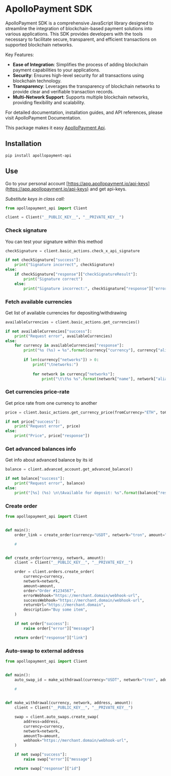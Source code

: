 # ApolloPayment SDK

ApolloPayment SDK is a comprehensive JavaScript library designed to streamline the integration of blockchain-based payment solutions into various applications. This SDK provides developers with the tools necessary to facilitate secure, transparent, and efficient transactions on supported blockchain networks.

Key Features:

- **Ease of Integration**: Simplifies the process of adding blockchain payment capabilities to your applications.
- **Security**: Ensures high-level security for all transactions using blockchain technology.
- **Transparency**: Leverages the transparency of blockchain networks to provide clear and verifiable transaction records.
- **Multi-Network Support**: Supports multiple blockchain networks, providing flexibility and scalability.

For detailed documentation, installation guides, and API references, please visit ApolloPayment Documentation.

This package makes it easy [ApolloPayment Api](https://docs.apollopayment.io/).

## Installation

`pip install apollopayment-api`

## Use

Go to your personal account
[https://app.apollopayment.io/api-keys](https://app.apollopayment.io/api-keys)
and get api-keys.

*Substitute keys in class call:*

```python
from apollopayment_api import Client

client = Client("__PUBLIC_KEY__", "__PRIVATE_KEY__")
```

### Check signature

You can test your signature within this method

```python
checkSignature = client.basic_actions.check_x_api_signature

if not checkSignature["success"]:
    print("Signature incorrect", checkSignature)
else:
    if checkSignature["response"]["checkSignatureResult"]:
        print("Signature correct")
    else:
        print("Signature incorrect:", checkSignature["response"]["errors"][0])
```

### Fetch available currencies

Get list of available currencies for depositing/withdrawing

```python
availableCurrencies = client.basic_actions.get_currencies()

if not availableCurrencies["success"]:
    print("Request error", availableCurrencies)
else:
    for currency in availableCurrencies["response"]:
        print("%s (%s) = %s".format(currency["currency"], currency["alias"], currency["priceUSD"]))
        
        if len(currency["networks"]) > 0:
            print("\tnetworks:")
            
            for network in currency["networks"]:
                print("\t\t%s %s".format(network["name"], network["alias"]))
```

### Get currencies price-rate

Get price rate from one currency to another


```python
price = client.basic_actions.get_currency_price(fromCurrency="ETH", toCurrency="USDT")

if not price["success"]:
    print("Request error", price)
else:
    print("Price", price["response"])
```

### Get advanced balances info

Get info about advanced balance by its id

```python
balance = client.advanced_account.get_advanced_balance()

if not balance["success"]:
    print("Request error", balance)
else:
    print("[%s] (%s) \n\tAvailable for deposit: %s".format(balance["response"]["advancedBalanceId"], balance["response"]["currency"], ", ".join(balance["response"]["availableCurrenciesForDeposit"])))
```

### Create order

```python
from apollopayment_api import Client


def main():
    order_link = create_order(currency="USDT", network="tron", amount="100")

    #


def create_order(currency, network, amount):
    client = Client("__PUBLIC_KEY__", "__PRIVATE_KEY__")

    order = client.orders.create_order(
        currency=currency,
        network=network,
        amount=amount,
        order="Order #1234567",
        errorWebhook="https://merchant.domain/webhook-url",
        successWebhook="https://merchant.domain/webhook-url",
        returnUrl="https://merchant.domain",
        description="Buy some item",
    )

    if not order["success"]:
        raise order["error"]["message"]

    return order["response"]["link"]
```

### Auto-swap to external address

```python
from apollopayment_api import Client


def main():
    auto_swap_id = make_withdrawal(currency="USDT", network="tron", address="TUfVHn...DDC", amount="100")
    
    #


def make_withdrawal(currency, network, address, amount):
    client = Client("__PUBLIC_KEY__", "__PRIVATE_KEY__")

    swap = client.auto_swaps.create_swap(
        address=address,
        currency=currency,
        network=network,
        amountTo=amount,
        webhook="https://merchant.domain/webhook-url",
    )

    if not swap["success"]:
        raise swap["error"]["message"]

    return swap["response"]["id"]
```
